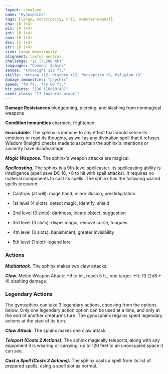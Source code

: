 ```yaml
---
layout: creature
name: "Gynosphinx"
tags: [large, monstrosity, cr11, monster-manual]
cha: 18 (+4)
wis: 18 (+4)
int: 18 (+4)
con: 16 (+3)
dex: 15 (+2)
str: 18 (+4)
size: Large monstrosity
alignment: lawful neutral
challenge: "11 (7,200 XP)"
languages: "Common, Sphinx"
senses: "truesight 120 ft."
skills: "Arcana +12, History +12, Perception +8, Religion +8"
damage_immunities: "psychic"
speed: "40 ft., fly 60 ft."
hit_points: "136 (16d10+48)"
armor_class: "17 (natural armor)"
---
```


**Damage Resistances** bludgeoning, piercing, and slashing from nonmagical weapons

**Condition Immunities** charmed, frightened

***Inscrutable.*** The sphinx is immune to any effect that would sense its emotions or read its thoughts, as well as any divination spell that it refuses. Wisdom (Insight) checks made to ascertain the sphinx's intentions or sincerity have disadvantage.

***Magic Weapons.*** The sphinx's weapon attacks are magical.

***Spellcasting.*** The sphinx is a 9th-level spellcaster. Its spellcasting ability is Intelligence (spell save DC 16, +8 to hit with spell attacks). It requires no material components to cast its spells. The sphinx has the following wizard spells prepared:

* Cantrips (at will): mage hand, minor illusion, prestidigitation

* 1st level (4 slots): detect magic, identify, shield

* 2nd level (3 slots): darkness, locate object, suggestion

* 3rd level (3 slots): dispel magic, remove curse, tongues

* 4th level (3 slots): banishment, greater invisibility

* 5th level (1 slot): legend lore

### Actions

***Multiattack.*** The sphinx makes two claw attacks.

***Claw.*** Melee Weapon Attack: +9 to hit, reach 5 ft., one target. Hit: 13 (2d8 + 4) slashing damage.

### Legendary Actions

The gynosphinx can take 3 legendary actions, choosing from the options below. Only one legendary action option can be used at a time, and only at the end of another creature's turn. The gynosphinx regains spent legendary actions at the start of its turn.

***Claw Attack.*** The sphinx makes one claw attack.

***Teleport (Costs 2 Actions).*** The sphinx magically teleports, along with any equipment it is wearing or carrying, up to 120 feet to an unoccupied space it can see.

***Cast a Spell (Costs 3 Actions).*** The sphinx casts a spell from its list of prepared spells, using a spell slot as normal.